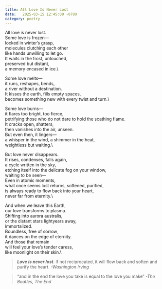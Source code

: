 ```yaml
---
title: All Love Is Never Lost
date:   2025-03-15 12:45:00 -0700
category: poetry
---
```


All love is never lost.\
Some love is frozen—\
locked in winter’s grasp,\
molecules clutching each other \
like hands unwilling to let go.\
It waits in the frost, untouched,\
preserved but distant,\
a memory encased in ice.\

Some love melts—\
it runs, reshapes, bends,\
a river without a destination.\
It kisses the earth, fills empty spaces,\
becomes something new with every twist and turn.\

Some love burns—\
it flares too bright, too fierce,\
petrifying those who do not dare to hold the scathing flame.\
It cracks open, shatters,\
then vanishes into the air, unseen.\
But even then, it lingers—\
a whisper in the wind, a shimmer in the heat,\
weightless but waiting.\

But love never disappears.\
It rises, condenses, falls again,\
a cycle written in the sky,\
etching itself into the delicate fog on your window,\
waiting to be seen—\
Even in atomic moments, \
what once seems lost returns, softened, purified,\
is always ready to flow back into your heart,\
never far from eternity.\

And when we leave this Earth, \
our love transforms to plasma.\
Shifting into aurora australis,\
or the distant stars lightyears away,\
immortalized.\
Boundless, free of sorrow,\
it dances on the edge of eternity.\
And those that remain\
will feel your love’s tender caress, \
like moonlight on their skin.\


> ***Love is never lost***. If not reciprocated, it will flow back and soften and purify the heart.
_-Washington Irving_

> “and in the end
> the love you take
> is equal to the love
> you make”
_-The Beatles, The End_
